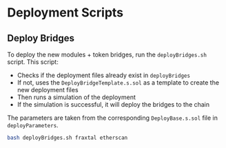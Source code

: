 # Deployment Scripts

## Deploy Bridges

To deploy the new modules + token bridges, run the `deployBridges.sh` script. This script:
- Checks if the deployment files already exist in `deployBridges`
- If not, uses the `DeployBridgeTemplate.s.sol` as a template to create the new deployment files
- Then runs a simulation of the deployment
- If the simulation is successful, it will deploy the bridges to the chain

The parameters are taken from the corresponding `DeployBase.s.sol` file in `deployParameters`.

```bash
bash deployBridges.sh fraxtal etherscan
```